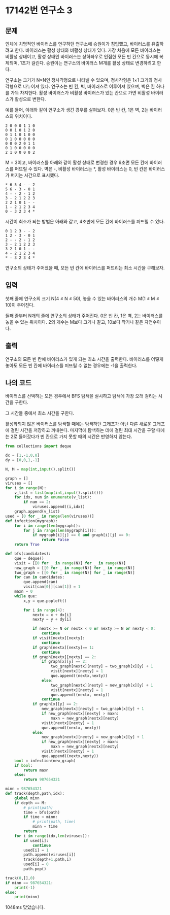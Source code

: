 # 17142번 연구소 3

## 문제

인체에 치명적인 바이러스를 연구하던 연구소에 승원이가 침입했고, 바이러스를 유출하려고 한다. 바이러스는 활성 상태와 비활성 상태가 있다. 가장 처음에 모든 바이러스는 비활성 상태이고, 활성 상태인 바이러스는 상하좌우로 인접한 모든 빈 칸으로 동시에 복제되며, 1초가 걸린다. 승원이는 연구소의 바이러스 M개를 활성 상태로 변경하려고 한다.

연구소는 크기가 N×N인 정사각형으로 나타낼 수 있으며, 정사각형은 1×1 크기의 정사각형으로 나누어져 있다. 연구소는 빈 칸, 벽, 바이러스로 이루어져 있으며, 벽은 칸 하나를 가득 차지한다. 활성 바이러스가 비활성 바이러스가 있는 칸으로 가면 비활성 바이러스가 활성으로 변한다.

예를 들어, 아래와 같이 연구소가 생긴 경우를 살펴보자. 0은 빈 칸, 1은 벽, 2는 바이러스의 위치이다.

```
2 0 0 0 1 1 0
0 0 1 0 1 2 0
0 1 1 0 1 0 0
0 1 0 0 0 0 0
0 0 0 2 0 1 1
0 1 0 0 0 0 0
2 1 0 0 0 0 2
```

M = 3이고, 바이러스를 아래와 같이 활성 상태로 변경한 경우 6초면 모든 칸에 바이러스를 퍼뜨릴 수 있다. 벽은 -, 비활성 바이러스는 *, 활성 바이러스는 0, 빈 칸은 바이러스가 퍼지는 시간으로 표시했다.

```
* 6 5 4 - - 2
5 6 - 3 - 0 1
4 - - 2 - 1 2
3 - 2 1 2 2 3
2 2 1 0 1 - -
1 - 2 1 2 3 4
0 - 3 2 3 4 *
```

시간이 최소가 되는 방법은 아래와 같고, 4초만에 모든 칸에 바이러스를 퍼뜨릴 수 있다.

```
0 1 2 3 - - 2
1 2 - 3 - 0 1
2 - - 2 - 1 2
3 - 2 1 2 2 3
3 2 1 0 1 - -
4 - 2 1 2 3 4
* - 3 2 3 4 *
```

연구소의 상태가 주어졌을 때, 모든 빈 칸에 바이러스를 퍼뜨리는 최소 시간을 구해보자.

## 입력

첫째 줄에 연구소의 크기 N(4 ≤ N ≤ 50), 놓을 수 있는 바이러스의 개수 M(1 ≤ M ≤ 10)이 주어진다.

둘째 줄부터 N개의 줄에 연구소의 상태가 주어진다. 0은 빈 칸, 1은 벽, 2는 바이러스를 놓을 수 있는 위치이다. 2의 개수는 M보다 크거나 같고, 10보다 작거나 같은 자연수이다.

## 출력

연구소의 모든 빈 칸에 바이러스가 있게 되는 최소 시간을 출력한다. 바이러스를 어떻게 놓아도 모든 빈 칸에 바이러스를 퍼뜨릴 수 없는 경우에는 -1을 출력한다.

## 나의 코드

바이러스를 선택하는 모든 경우에서 BFS 탐색을 실시하고 탐색에 가장 오래 걸리는 시간을 구한다.

그 시간들 중에서 최소 시간을 구한다.

활성화되지 않은 바이러스를 탐색할 때에는 탐색하던 그래프가 아닌 다른 새로운 그래프에 걸린 시간을 저장하고 꺼내쓴다. 마지막에 탐색하는 데에 걸린 최대 시간을 구할 때에는 2로 들어갔다가 빈 칸으로 가지 못할 때의 시간은 반영하지 않는다.

``` python
from collections import deque

dx = [1,-1,0,0]
dy = [0,0,1,-1]

N, M = map(int,input().split())

graph = []
viruses = []
for i in range(N):
    v_list = list(map(int,input().split()))
    for idx, num in enumerate(v_list):
        if num == 2:
            viruses.append((i,idx))
    graph.append(v_list)
used = [0 for _ in range(len(viruses))]
def infection(mygraph):
    for i in range(len(mygraph)):
        for j in range(len(mygraph[i])):
            if mygraph[i][j] == 0 and graph[i][j] == 0:
                return False
    return True

def bfs(candidates):
    que = deque()
    visit = [[0 for _ in range(N)] for _ in range(N)]
    new_graph = [[0 for _ in range(N)] for _ in range(N)]
    two_graph = [[0 for _ in range(N)] for _ in range(N)]
    for can in candidates:
        que.append(can)
        visit[can[0]][can[1]] = 1
    maxn = 0
    while que:
        x,y = que.popleft()

        for i in range(4):
            nextx = x + dx[i]
            nexty = y + dy[i]

            if nextx >= N or nextx < 0 or nexty >= N or nexty < 0:
                continue
            if visit[nextx][nexty]:
                continue
            if graph[nextx][nexty]== 1:
                continue
            if graph[nextx][nexty] == 2:
                if graph[x][y] == 2:
                    two_graph[nextx][nexty] = two_graph[x][y] + 1
                    visit[nextx][nexty] = 1
                    que.append((nextx,nexty))
                else:
                    two_graph[nextx][nexty] = new_graph[x][y] + 1
                    visit[nextx][nexty] = 1
                    que.append((nextx, nexty))
                continue
            if graph[x][y] == 2:
                new_graph[nextx][nexty] = two_graph[x][y] + 1
                if new_graph[nextx][nexty] > maxn:
                    maxn = new_graph[nextx][nexty]
                visit[nextx][nexty] = 1
                que.append((nextx, nexty))
            else:
                new_graph[nextx][nexty] = new_graph[x][y] + 1
                if new_graph[nextx][nexty] > maxn:
                    maxn = new_graph[nextx][nexty]
                visit[nextx][nexty] = 1
                que.append((nextx,nexty))
    bool = infection(new_graph)
    if bool:
        return maxn
    else:
        return 987654321

minn = 987654321
def track(depth,path,idx):
    global minn
    if depth == M:
        # print(path)
        time = bfs(path)
        if time < minn:
            # print(path, time)
            minn = time
        return
    for i in range(idx,len(viruses)):
        if used[i]:
            continue
        used[i] = 1
        path.append(viruses[i])
        track(depth+1,path,i)
        used[i] = 0
        path.pop()

track(0,[],0)
if minn == 987654321:
    print(-1)
else:
    print(minn)
```

1048ms 맞았습니다.



